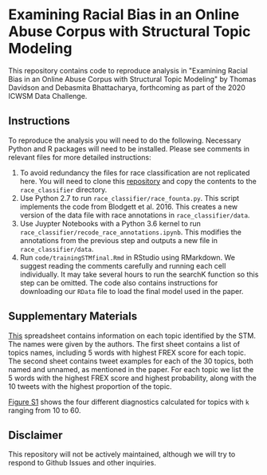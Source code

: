 # Examining Racial Bias in an Online Abuse Corpus with Structural Topic Modeling

This repository contains code to reproduce analysis in "Examining Racial Bias in an Online Abuse Corpus with Structural Topic Modeling"
by Thomas Davidson and Debasmita Bhattacharya, forthcoming as part of the 2020 ICWSM Data Challenge.

## Instructions

To reproduce the analysis you will need to do the following. Necessary Python and R packages will need to be installed. Please see comments in relevant files for more detailed instructions:

  1. To avoid redundancy the files for race classification are not replicated here. You will need to clone this [repository](https://github.com/slanglab/twitteraae) and copy the contents to the `race_classifier` directory.
  2. Use Python 2.7 to run `race_classifier/race_founta.py`. This script implements the code from Blodgett et al. 2016. This creates a new version of the data file with race annotations in `race_classifier/data`.
  3. Use Juypter Notebooks with a Python 3.6 kernel to run `race_classifier/recode_race_annotations.ipynb`. This modifies the annotations from the previous step and outputs a new file in `race_classifier/data`.
  4. Run `code/trainingSTMfinal.Rmd` in RStudio using RMarkdown. We suggest reading the comments carefully and running each cell individually. It may take several hours to run the searchK function so this step can be omitted. The code also contains instructions for downloading our `RData` file to load the final model used in the paper.

## Supplementary Materials

[This](https://docs.google.com/spreadsheets/d/1LIooDBx0RMyHh5DoQ5KF22JUFZnyQzMZHfFG6XMEVqI/edit?usp=sharing) spreadsheet contains information on each topic identified by the STM. The names were given by the authors. The first sheet contains a list of topics names, including 5 words with highest FREX score for each topic. The second sheet contains tweet examples for each of the 30 topics, both named and unnamed, as mentioned in the paper. For each topic we list the 5 words with the highest FREX score and highest probability, along with the 10 tweets with the highest proportion of the topic.

[Figure S1](https://github.com/db758/icwsm_data_challenge/blob/master/STM/notes/final_diagnostics.png) shows the four different diagnostics calculated for topics with `k` ranging from 10 to 60.

## Disclaimer

This repository will not be actively maintained, although we will try to respond to Github Issues and other inquiries.

